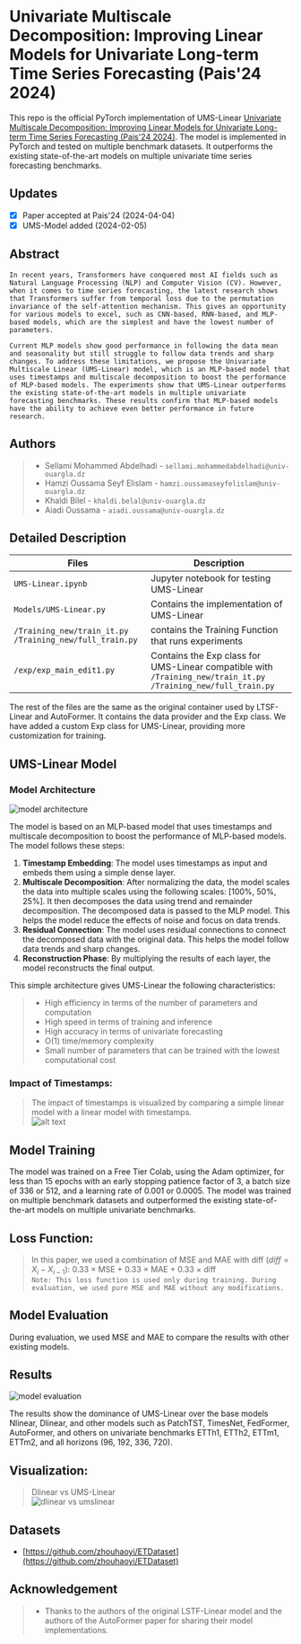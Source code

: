 # Univariate Multiscale Decomposition: Improving Linear Models for Univariate Long-term Time Series Forecasting (Pais'24 2024)

This repo is the official PyTorch implementation of UMS-Linear [Univariate Multiscale Decomposition: Improving Linear Models for Univariate Long-term Time Series Forecasting (Pais'24 2024)](https://github.com/seyf1elislam/UMS-Linear/). The model is implemented in PyTorch and tested on multiple benchmark datasets. It outperforms the existing state-of-the-art models on multiple univariate time series forecasting benchmarks.

## Updates

- [x] Paper accepted at Pais'24 (2024-04-04)
- [x] UMS-Model added (2024-02-05)

## Abstract

```text
In recent years, Transformers have conquered most AI fields such as Natural Language Processing (NLP) and Computer Vision (CV). However, when it comes to time series forecasting, the latest research shows that Transformers suffer from temporal loss due to the permutation invariance of the self-attention mechanism. This gives an opportunity for various models to excel, such as CNN-based, RNN-based, and MLP-based models, which are the simplest and have the lowest number of parameters.

Current MLP models show good performance in following the data mean and seasonality but still struggle to follow data trends and sharp changes. To address these limitations, we propose the Univariate Multiscale Linear (UMS-Linear) model, which is an MLP-based model that uses timestamps and multiscale decomposition to boost the performance of MLP-based models. The experiments show that UMS-Linear outperforms the existing state-of-the-art models in multiple univariate forecasting benchmarks. These results confirm that MLP-based models have the ability to achieve even better performance in future research.
```

## Authors

> - Sellami Mohammed Abdelhadi - `sellami.mohammedabdelhadi@univ-ouargla.dz`
> - Hamzi Oussama Seyf Elislam - `hamzi.oussamaseyfelislam@univ-ouargla.dz`
> - Khaldi Bilel - `khaldi.belal@univ-ouargla.dz`
> - Aiadi Oussama - `aiadi.oussama@univ-ouargla.dz`

## Detailed Description

| Files                                                     | Description                                                                                                     |
| --------------------------------------------------------- | --------------------------------------------------------------------------------------------------------------- |
| `UMS-Linear.ipynb`                                        | Jupyter notebook for testing UMS-Linear                                                                         |
| `Models/UMS-Linear.py`                                    | Contains the implementation of UMS-Linear                                                                       |
| `/Training_new/train_it.py` `/Training_new/full_train.py` | contains the Training Function that runs experiments                                                            |
| `/exp/exp_main_edit1.py`                                  | Contains the Exp class for UMS-Linear compatible with `/Training_new/train_it.py` `/Training_new/full_train.py` |

The rest of the files are the same as the original container used by LTSF-Linear and AutoFormer. It contains the data provider and the Exp class. We have added a custom Exp class for UMS-Linear, providing more customization for training.

## UMS-Linear Model

### Model Architecture

![model architecture](https://raw.githubusercontent.com/seyf1elislam/UMS-Linear/main/imgs/ums-linear_architecture.png)

The model is based on an MLP-based model that uses timestamps and multiscale decomposition to boost the performance of MLP-based models. The model follows these steps:

1. **Timestamp Embedding**: The model uses timestamps as input and embeds them using a simple dense layer.
2. **Multiscale Decomposition**: After normalizing the data, the model scales the data into multiple scales using the following scales: [100%, 50%, 25%]. It then decomposes the data using trend and remainder decomposition. The decomposed data is passed to the MLP model. This helps the model reduce the effects of noise and focus on data trends.
3. **Residual Connection**: The model uses residual connections to connect the decomposed data with the original data. This helps the model follow data trends and sharp changes.
4. **Reconstruction Phase**: By multiplying the results of each layer, the model reconstructs the final output.

This simple architecture gives UMS-Linear the following characteristics:

> - High efficiency in terms of the number of parameters and computation
> - High speed in terms of training and inference
> - High accuracy in terms of univariate forecasting
> - O(1) time/memory complexity
> - Small number of parameters that can be trained with the lowest computational cost

### Impact of Timestamps:

> The impact of timestamps is visualized by comparing a simple linear model with a linear model with timestamps.<br/> ![alt text](https://raw.githubusercontent.com/seyf1elislam/UMS-Linear/main/imgs/linear_vs_timestamp_linear_plot.png)

## Model Training

The model was trained on a Free Tier Colab, using the Adam optimizer, for less than 15 epochs with an early stopping patience factor of 3, a batch size of 336 or 512, and a learning rate of 0.001 or 0.0005. The model was trained on multiple benchmark datasets and outperformed the existing state-of-the-art models on multiple univariate benchmarks.

## Loss Function:

> In this paper, we used a combination of MSE and MAE with diff ($diff=X_{i}- X_{i-1}$): 0.33 × MSE + 0.33 × MAE + 0.33 × diff <br/> `Note: This loss function is used only during training. During evaluation, we used pure MSE and MAE without any modifications.`

## Model Evaluation

During evaluation, we used MSE and MAE to compare the results with other existing models.

## Results

![model evaluation](https://raw.githubusercontent.com/seyf1elislam/UMS-Linear/main/imgs/ums-linear-results.png)

The results show the dominance of UMS-Linear over the base models Nlinear, Dlinear, and other models such as PatchTST, TimesNet, FedFormer, AutoFormer, and others on univariate benchmarks ETTh1, ETTh2, ETTm1, ETTm2, and all horizons (96, 192, 336, 720).

## Visualization:

> Dlinear vs UMS-Linear <br/> ![dlinear vs umslinear](https://raw.githubusercontent.com/seyf1elislam/UMS-Linear/main/imgs/umslinear_vs_dlinear_plot.png)

## Datasets

- [https://github.com/zhouhaoyi/ETDataset](https://github.com/zhouhaoyi/ETDataset)

## Acknowledgement

> - Thanks to the authors of the original LSTF-Linear model and the authors of the AutoFormer paper for sharing their model implementations.
